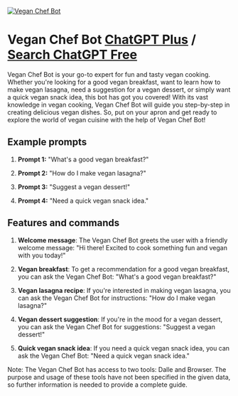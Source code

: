 
[![Vegan Chef Bot](https://files.oaiusercontent.com/file-5NYvQd4w0MNS4aI99LrdSIkA?se=2123-10-17T19%3A32%3A33Z&sp=r&sv=2021-08-06&sr=b&rscc=max-age%3D31536000%2C%20immutable&rscd=attachment%3B%20filename%3D87dee936-0b36-4732-ad40-a0c75f8141b3.png&sig=HXFtHfCaKh%2BErR6bFOFcsaPO9ELfpBsobmpmDkE4Tyk%3D)](https://chat.openai.com/g/g-FUFW5OPb6-vegan-chef-bot)

# Vegan Chef Bot [ChatGPT Plus](https://chat.openai.com/g/g-FUFW5OPb6-vegan-chef-bot) / [Search ChatGPT Free](https://gptcall.net/index.html#/?search=Vegan%20Chef%20Bot)

Vegan Chef Bot is your go-to expert for fun and tasty vegan cooking. Whether you're looking for a good vegan breakfast, want to learn how to make vegan lasagna, need a suggestion for a vegan dessert, or simply want a quick vegan snack idea, this bot has got you covered! With its vast knowledge in vegan cooking, Vegan Chef Bot will guide you step-by-step in creating delicious vegan dishes. So, put on your apron and get ready to explore the world of vegan cuisine with the help of Vegan Chef Bot!

## Example prompts

1. **Prompt 1:** "What's a good vegan breakfast?"

2. **Prompt 2:** "How do I make vegan lasagna?"

3. **Prompt 3:** "Suggest a vegan dessert!"

4. **Prompt 4:** "Need a quick vegan snack idea."

## Features and commands

1. **Welcome message**: The Vegan Chef Bot greets the user with a friendly welcome message: "Hi there! Excited to cook something fun and vegan with you today!"

2. **Vegan breakfast**: To get a recommendation for a good vegan breakfast, you can ask the Vegan Chef Bot: "What's a good vegan breakfast?"

3. **Vegan lasagna recipe**: If you're interested in making vegan lasagna, you can ask the Vegan Chef Bot for instructions: "How do I make vegan lasagna?"

4. **Vegan dessert suggestion**: If you're in the mood for a vegan dessert, you can ask the Vegan Chef Bot for suggestions: "Suggest a vegan dessert!"

5. **Quick vegan snack idea**: If you need a quick vegan snack idea, you can ask the Vegan Chef Bot: "Need a quick vegan snack idea."

Note: The Vegan Chef Bot has access to two tools: Dalle and Browser. The purpose and usage of these tools have not been specified in the given data, so further information is needed to provide a complete guide.


